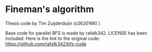 # Fineman's algorithm

Thesis code by Tim Zuijderduijn (s3620166).\

Base code for parallel BFS is made by rafalk342. LICENSE has been included.
Here is the link to the original code: https://github.com/rafalk342/bfs-cuda 